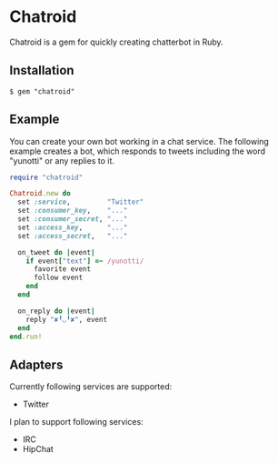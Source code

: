 # Chatroid
Chatroid is a gem for quickly creating chatterbot in Ruby.

## Installation

```
$ gem "chatroid"
```

## Example
You can create your own bot working in a chat service.
The following example creates a bot,
which responds to tweets including the word "yunotti" or any replies to it.

```ruby
require "chatroid"

Chatroid.new do
  set :service,         "Twitter"
  set :consumer_key,    "..."
  set :consumer_secret, "..."
  set :access_key,      "..."
  set :access_secret,   "..."

  on_tweet do |event|
    if event["text"] =~ /yunotti/
      favorite event
      follow event
    end
  end

  on_reply do |event|
    reply "✘╹◡╹✘", event
  end
end.run!
```

## Adapters
Currently following services are supported:

* Twitter

I plan to support following services:

* IRC
* HipChat
